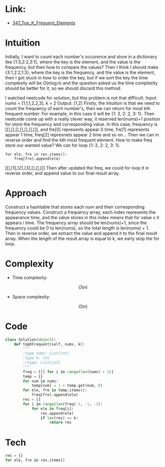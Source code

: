 # Link:
- [347_Top_K_Frequent_Elements](https://leetcode.com/problems/top-k-frequent-elements/description/)

# Intuition
<!-- Describe your first thoughts on how to solve this problem. -->
Initially, I want to count each number's occurence and store in a dictionary like {1:3,2:2,3:1}, where the key is the element, and the value is the frequency, but then how to compare the values? Then I think I should make {3:1,2:2,1:3}, where the key is the frequency, and the value is the element, then I got stuck in how to order the key, but if we sort the key the time complexity will be $O(n \log n)$ and the question asked us the time complexity should be better for it, so we should discard this method.

I watched neetcode for solution, but this problem is not that difficult.
Input: nums = [1,1,1,2,2,3], k = 2
Output: [1,2]
Firstly, the intuition is that we need to count the frequency of each number's, then we can return for most kth frequent number. For example, in this case it will be {1: 3, 2: 2, 3: 1}.
Then neetcode come up with a really clever way, it reserved len(nums)+1 position for store the frequency and corresponding value. In this case, frequency is [[],[],[],[],[],[],[]], and fre[0] represents appear 0 time, fre[1] represents appear 1 time, freq[2] represnets appear 2 time and so on... Then we can in reverse order and find the kth most frequent element.
How to make freq store our wanted value? We can for loop {1: 3, 2: 2, 3: 1}. 

    for ele, fre in res.items():
        freq[fre].append(ele)

[[],[1],[2],[3],[],[],[]]
Then after updated the freq, we could for loop it in reverse order, and append value to our final result array.

# Approach
<!-- Describe your approach to solving the problem. -->
Construct a hashtable that stores each num and their corresponding frequency values. Construct a frequency array, each index represents the appearance time, and the value stores in this index means that for value x it appears i time. The frequency array should be len(nums)+1, since the frequency could be 0 to len(nums), so the total length is len(nums) + 1. Then in reverse order, we extract the value and append it to the final result array. When the length of the result array is equal to k, we early stop the for loop.


# Complexity
- Time complexity:
<!-- Add your time complexity here, e.g. $$O(n)$$ -->
$$O(n)$$

- Space complexity:
<!-- Add your space complexity here, e.g. $$O(n)$$ -->
$$O(n)$$ 

# Code
```python
class Solution(object):
    def topKFrequent(self, nums, k):
        """
        :type nums: List[int]
        :type k: int
        :rtype: List[int]
        """
        freq = [[] for i in range(len(nums) + 1)]
        temp = {}
        for num in nums:
            temp[num] = 1 + temp.get(num, 0)
        for ele, fre in temp.items():
            freq[fre].append(ele)
        res = []
        for i in range(len(freq)-1, -1, -1):
            for ele in freq[i]:
                res.append(ele)
                if len(res) == k:
                    return res
```
# Tech

```python
res = {}
for ele, fre in res.items()
```
